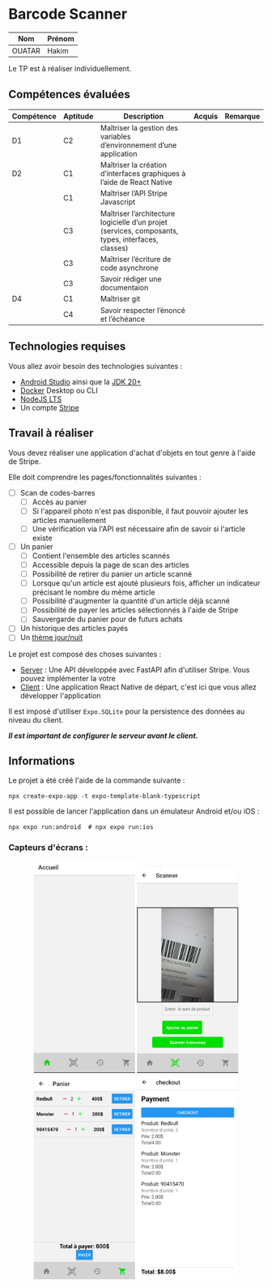 # Barcode Scanner

| Nom    | Prénom |
| ------ | ------ |
| OUATAR | Hakim  |

Le TP est à réaliser individuellement.

## Compétences évaluées

| Compétence | Aptitude | Description                                                                                        | Acquis | Remarque |
| ---------- | -------- | -------------------------------------------------------------------------------------------------- | ------ | -------- |
| D1         | C2       | Maîtriser la gestion des variables d’environnement d’une application                               |        |          |
| D2         | C1       | Maîtriser la création d’interfaces graphiques à l’aide de React Native                             |        |          |
|            | C1       | Maîtriser l’API Stripe Javascript                                                                  |        |          |
|            | C3       | Maîtriser l’architecture logicielle d’un projet (services, composants, types, interfaces, classes) |        |          |
|            | C3       | Maîtriser l’écriture de code asynchrone                                                            |        |          |
|            | C3       | Savoir rédiger une documentaion                                                                    |        |          |
| D4         | C1       | Maîtriser git                                                                                      |        |          |
|            | C4       | Savoir respecter l’énoncé et l’échéance                                                            |        |          |

## Technologies requises

Vous allez avoir besoin des technologies suivantes :

- [Android Studio](https://developer.android.com/studio "Android Studio") ainsi que la [JDK 20+](https://www.oracle.com/fr/java/technologies/downloads "JDK")
- [Docker](https://www.docker.com "Docker") Desktop ou CLI
- [NodeJS LTS](https://nodejs.org/fr "NodeJS")
- Un compte [Stripe](https://stripe.com/fr "Stripe")

## Travail à réaliser

Vous devez réaliser une application d'achat d'objets en tout genre à l'aide de Stripe.

Elle doit comprendre les pages/fonctionnalités suivantes :

- [ ] Scan de codes-barres
  - [ ] Accès au panier
  - [ ] Si l'appareil photo n'est pas disponible, il faut pouvoir ajouter les articles manuellement
  - [ ] Une vérification via l'API est nécessaire afin de savoir si l'article existe
- [ ] Un panier
  - [ ] Contient l'ensemble des articles scannés
  - [ ] Accessible depuis la page de scan des articles
  - [ ] Possibilité de retirer du panier un article scanné
  - [ ] Lorsque qu'un article est ajouté plusieurs fois, afficher un indicateur précisant le nombre du même article
  - [ ] Possibilité d'augmenter la quantité d'un article déjà scanné
  - [ ] Possibilité de payer les articles sélectionnés à l'aide de Stripe
  - [ ] Sauvergarde du panier pour de futurs achats
- [ ] Un historique des articles payés
- [ ] Un [thème jour/nuit](https://m2.material.io/design/color/dark-theme.html#ui-application)

Le projet est composé des choses suivantes :

- [Server](./server/README.md) : Une API développée avec FastAPI afin d'utiliser Stripe. Vous pouvez implémenter la votre
- [Client](./client/README.md) : Une application React Native de départ, c'est ici que vous allez développer l'application

Il est imposé d'utiliser `Expo.SQLite` pour la persistence des données au niveau du client.

**_Il est important de configurer le serveur avant le client._**

## Informations

Le projet a été créé l'aide de la commande suivante :

```shell
npx create-expo-app -t expo-template-blank-typescript
```

Il est possible de lancer l'application dans un émulateur Android et/ou iOS :

```shell
npx expo run:android  # npx expo run:ios
```

### Capteurs d'écrans :

<p align="center">
<img src="./screenshot/home.jpg" width="200" />
<img src="./screenshot/scanner.jpg" width="200" />
<img src="./screenshot/cart.jpg" width="200" />
<img src="./screenshot/checkout.jpg" width="200" />
</p>
